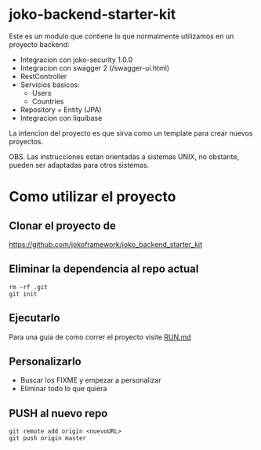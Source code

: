 # joko-backend-starter-kit
Este es un modulo que contiene lo que normalmente utilizamos en un proyecto 
backend:
* Integracion con joko-security 1.0.0
* Integracion con swagger 2 (/swagger-ui.html)
* RestController
* Servicios basicos:
    * Users
    * Countries
* Repository + Entity (JPA)
* Integracion con liquibase

La intencion del proyecto es que sirva como un template para crear nuevos 
proyectos.

OBS. Las instrucciones estan orientadas a sistemas UNIX, no obstante, pueden ser adaptadas para otros sistemas.

# Como utilizar el proyecto
## Clonar el proyecto de
https://github.com/jokoframework/joko_backend_starter_kit

## Eliminar la dependencia al repo actual
```
rm -rf .git
git init
``` 

## Ejecutarlo
Para una guia de como correr el proyecto visite [RUN.md](RUN.md)

## Personalizarlo
* Buscar los FIXME y empezar a personalizar
* Eliminar todo lo que quiera

## PUSH al nuevo repo
```
git remote add origin <nuevoURL>
git push origin master
```


